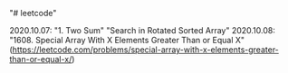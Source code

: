 "# leetcode" 

2020.10.07:
	"1. Two Sum"
	"Search in Rotated Sorted Array"
2020.10.08:
	"1608. Special Array With X Elements Greater Than or Equal X" (https://leetcode.com/problems/special-array-with-x-elements-greater-than-or-equal-x/)